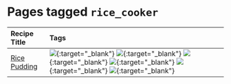 # Pages tagged `rice_cooker`

|Recipe Title|Tags
|:---|:---|
|[Rice Pudding](../recipes/ricepudding.md)|[![](https://img.shields.io/badge/tag-dairy-4b9e32)](tags/dairy.md){:target="_blank"} [![](https://img.shields.io/badge/tag-dessert-84f8cf)](tags/dessert.md){:target="_blank"} [![](https://img.shields.io/badge/tag-easy-72fcc)](tags/easy.md){:target="_blank"} [![](https://img.shields.io/badge/tag-rice-25a9f1)](tags/rice.md){:target="_blank"} [![](https://img.shields.io/badge/tag-rice_cooker-f6b493)](tags/rice_cooker.md){:target="_blank"} [![](https://img.shields.io/badge/tag-vegetarian-473080)](tags/vegetarian.md){:target="_blank"}|